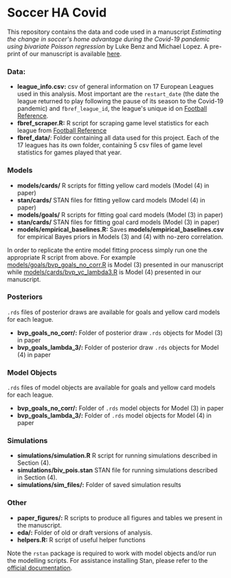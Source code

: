 # Soccer HA Covid
This repository contains the data and code used in a manuscript _Estimating the change in soccer's home advantage during the Covid-19 pandemic using bivariate Poisson regression_ by Luke Benz and Michael Lopez. A pre-print of our manuscript is available [here]().

### Data:

* __league_info.csv:__ csv of general information on 17 European Leagues used in this analysis. Most important are the `restart_date` (the date the league returned to play following the pause of its season to the Covid-19 pandemic) and `fbref_league_id`, the league's unique id on [Football Reference](https://fbref.com/en/).
* __fbref_scraper.R:__ R script for scraping game level statistics for each league from [Football Reference](https://fbref.com/en/)
* __fbref_data/__: Folder containing all data used for this project. Each of the 17 leagues has its own folder, containing 5 csv files of game level statistics for games played that year. 

### Models

* __models/cards/__ R scripts for fitting yellow card models (Model (4) in paper)
* __stan/cards/__ STAN files for fitting yellow card models (Model (4) in paper)
* __models/goals/__ R scripts for fitting goal card models (Model (3) in paper)
* __stan/cards/__ STAN files for fitting goal card models (Model (3) in paper)
* __models/empirical_baselines.R:__ Saves __models/empirical_baselines.csv__ for empirical Bayes priors in Models (3) and (4) with no-zero correlation.

In order to replicate the entire model fitting process simply run one the appropriate R script from above. For example [models/goals/bvp_goals_no_corr.R](https://github.com/lbenz730/soccer_ha_covid/blob/master/models/goals/bvp_goals_no_corr.R) is Model (3) presented in our manuscript while [models/cards/bvp_yc_lambda3.R](https://github.com/lbenz730/soccer_ha_covid/blob/master/models/cards/bvp_yc_lambda3.R) is Model (4) presented in our manuscript.

### Posteriors
`.rds` files of posterior draws are available for goals and yellow card models for each league. 

* __bvp_goals_no_corr/:__ Folder of posterior draw `.rds` objects for Model (3) in paper
* __bvp_goals_lambda_3/:__ Folder of posterior draw `.rds` objects for Model (4) in paper

### Model Objects
`.rds` files of model objects are available for goals and yellow card models for each league. 

* __bvp_goals_no_corr/:__ Folder of `.rds` model objects for Model (3) in paper
* __bvp_goals_lambda_3/:__ Folder of `.rds` model objects for Model (4) in paper

### Simulations

* __simulations/simulation.R__ R script for running simulations described in Section (4).
* __simulations/biv_pois.stan__ STAN file for running simulations described in Section (4).
* __simulations/sim_files/:__ Folder of saved simulation results

### Other

* __paper_figures/:__ R scripts to produce all figures and tables we present in the manuscript.
* __eda/:__ Folder of old or draft versions of analysis.
* __helpers.R:__ R script of useful helper functions


Note the `rstan` package is required to work with model objects and/or run the modelling scripts. For assistance installing Stan, please refer to the [official documentation](https://github.com/stan-dev/rstan/wiki/RStan-Getting-Started).
